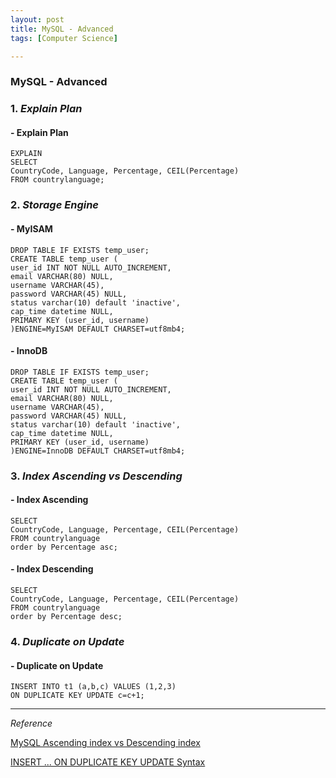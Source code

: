 ```yaml
---
layout: post
title: MySQL - Advanced
tags: [Computer Science]

---
```


### MySQL - Advanced

### 1. *Explain Plan*

#### - Explain Plan

```
EXPLAIN
SELECT
CountryCode, Language, Percentage, CEIL(Percentage)
FROM countrylanguage;
```

### 2. *Storage Engine*

#### - MyISAM

```
DROP TABLE IF EXISTS temp_user;
CREATE TABLE temp_user (
user_id INT NOT NULL AUTO_INCREMENT,
email VARCHAR(80) NULL,
username VARCHAR(45),
password VARCHAR(45) NULL,
status varchar(10) default 'inactive',
cap_time datetime NULL,
PRIMARY KEY (user_id, username)
)ENGINE=MyISAM DEFAULT CHARSET=utf8mb4;
```

#### - InnoDB

```
DROP TABLE IF EXISTS temp_user;
CREATE TABLE temp_user (
user_id INT NOT NULL AUTO_INCREMENT,
email VARCHAR(80) NULL,
username VARCHAR(45),
password VARCHAR(45) NULL,
status varchar(10) default 'inactive',
cap_time datetime NULL,
PRIMARY KEY (user_id, username)
)ENGINE=InnoDB DEFAULT CHARSET=utf8mb4;
```

### 3. *Index Ascending vs Descending*

#### - Index Ascending

```
SELECT
CountryCode, Language, Percentage, CEIL(Percentage)
FROM countrylanguage
order by Percentage asc;
```

#### - Index Descending

```
SELECT
CountryCode, Language, Percentage, CEIL(Percentage)
FROM countrylanguage
order by Percentage desc;
```


### 4. *Duplicate on Update*

#### - Duplicate on Update

```
INSERT INTO t1 (a,b,c) VALUES (1,2,3)
ON DUPLICATE KEY UPDATE c=c+1;
```



***

*Reference*


[MySQL Ascending index vs Descending index](http://tech.kakao.com/2018/06/19/AscendingAndDescendingIndex/)

[INSERT ... ON DUPLICATE KEY UPDATE Syntax](https://dev.mysql.com/doc/refman/8.0/en/insert-on-duplicate.html)

